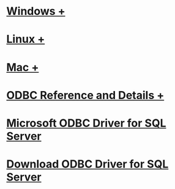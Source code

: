 # [Windows +](./windows/index.md)
# [Linux +](./linux/index.md)
# [Mac +](./mac/index.md)
# [ODBC Reference and Details +](../../odbc/index.md)

# [Microsoft ODBC Driver for SQL Server](microsoft-odbc-driver-for-sql-server.md)
# [Download ODBC Driver for SQL Server](download-odbc-driver-for-sql-server.md)
